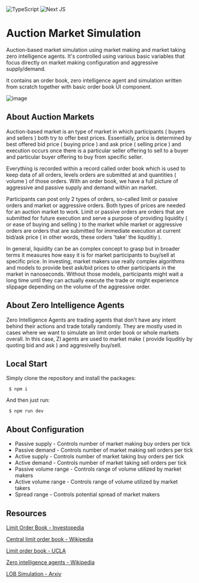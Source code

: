 ![TypeScript](https://img.shields.io/badge/typescript-%23007ACC.svg?style=for-the-badge&logo=typescript&logoColor=white)
![Next JS](https://img.shields.io/badge/Next-black?style=for-the-badge&logo=next.js&logoColor=white)

# Auction Market Simulation

Auction-based market simulation using market making and market taking zero intelligence agents. It's controlled using various basic variables that focus directly on market making configuration and aggressive supply/demand.

It contains an order book, zero intelligence agent and simulation written from scratch together with basic order book UI component.

![image](https://github.com/user-attachments/assets/b06d6b89-df7a-4f95-be2e-1e52d298d7e1)

## About Auction Markets

Auction-based market is an type of market in which participants ( buyers and sellers ) both try to offer best prices. Essentially, price is determined by best offered bid price ( buying price ) and ask price ( selling price ) and execution occurs once there is a particular seller offering to sell to a buyer and particular buyer offering to buy from specific seller.

Everything is recorded within a record called order book which is used to keep data of all orders, levels orders are submitted at and quantities ( volume ) of those orders. With an order book, we have a full picture of aggressive and passive supply and demand within an market.

Participants can post only 2 types of orders, so-called limit or passive orders and market or aggressive orders. Both types of prices are needed for an auction market to work. Limit or passive orders are orders that are submitted for future execution and serve a purpose of providing liquidity ( or ease of buying and selling ) to the market while market or aggressive orders are orders that are submitted for immediate execution at current bid/ask price ( in other words, these orders 'take' the liquditiy ).

In general, liquidity can be an complex concept to grasp but in broader terms it measures how easy it is for market participants to buy/sell at specific price. In investing, market makers use really complex algorithms and models to provide best ask/bid prices to other participants in the market in nanoseconds. Without those models, participants might wait a long time until they can actually execute the trade or might experience slippage depending on the volume of the aggressive order.

## About Zero Intelligence Agents

Zero Intelligence Agents are trading agents that don't have any intent behind their actions and trade totally randomly. They are mostly used in cases where we want to simulate an limit order book or whole markets overall. In this case, ZI agents are used to market make ( provide liquditiy by quoting bid and ask ) and aggresivelly buy/sell.

## Local Start

Simply clone the repository and install the packages:

```
 $ npm i
```

And then just run:

```
 $ npm run dev
```

## About Configuration

- Passive supply - Controls number of market making buy orders per tick
- Passive demand - Controls number of market making sell orders per tick
- Active supply - Controls number of market taking buy orders per tick
- Active demand - Controls number of market taking sell orders per tick
- Passive volume range - Controls range of volume utilized by market makers
- Active volume range - Controls range of volume utilized by market takers
- Spread range - Controls potential spread of market makers

## Resources

[Limit Order Book - Investopedia](https://www.investopedia.com/terms/l/limitorderbook.asp)

[Central limit order book - Wikipedia](https://en.wikipedia.org/wiki/Central_limit_order_book)

[Limit order book - UCLA](https://www.math.ucla.edu/~mason/papers/gould-qf-final.pdf)

[Zero intelligence agents - Wikipedia](https://en.wikipedia.org/wiki/Zero-intelligence_trader)

[LOB Simulation - Arxiv](https://arxiv.org/abs/2402.17359)


